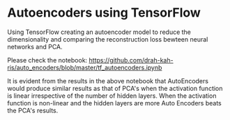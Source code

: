 # Autoencoders using TensorFlow

Using TensorFlow creating an autoencoder model to reduce the dimensionality and comparing the reconstruction loss bewteen neural networks and PCA.

Please check the notebook: https://github.com/drah-kah-ris/auto_encoders/blob/master/tf_autoencoders.ipynb

It is evident from the results in the above notebook that AutoEncoders would produce similar results as that of PCA's when the activation function is linear irrespective of the number of hidden layers. When the activation function is non-linear and the hidden layers are more Auto Encoders beats the PCA's results.
